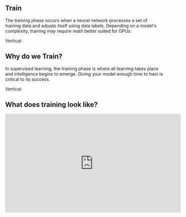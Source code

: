 ## Train

The training phase occurs when a neural network processes a set of training data and adjusts itself using data labels. Depending on a model's complexity, training may require math better suited for GPUs.

Vertical:

## Why do we Train?

In supervised learning, the training phase is where all learning takes place and intelligence begins to emerge. Giving your model enough time to train is critical to its success.


Vertical:

## What does training look like?

<iframe
  width="560"
  height="315"
  src="https://www.youtube.com/embed/nrnxZVEHZCo?mute=1"
  frameborder="0"
  allowfullscreen>
</iframe>
